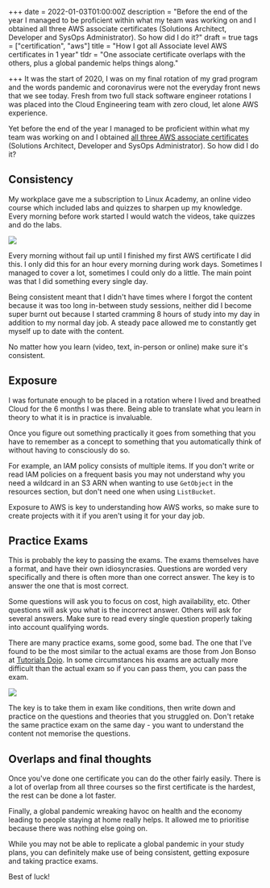+++
date = 2022-01-03T01:00:00Z
description = "Before the end of the year I managed to be proficient within what my team was working on and I obtained all three AWS associate certificates (Solutions Architect, Developer and SysOps Administrator). So how did I do it?"
draft = true
tags = ["certification", "aws"]
title = "How I got all Associate level AWS certificates in 1 year"
tldr = "One associate certificate overlaps with the others, plus a global pandemic helps things along."

+++
It was the start of 2020, I was on my final rotation of my grad program and the words pandemic and coronavirus were not the everyday front news that we see today. Fresh from two full stack software engineer rotations I was placed into the Cloud Engineering team with zero cloud, let alone AWS experience.

Yet before the end of the year I managed to be proficient within what my team was working on and I obtained [all three AWS associate certificates](https://www.credly.com/users/mark-patricio.a53630e4/badges) (Solutions Architect, Developer and SysOps Administrator). So how did I do it?

## Consistency

My workplace gave me a subscription to Linux Academy, an online video course which included labs and quizzes to sharpen up my knowledge. Every morning before work started I would watch the videos, take quizzes and do the labs.

![](/uploads/aws-certs.png)

Every morning without fail up until I finished my first AWS certificate I did this. I only did this for an hour every morning during work days. Sometimes I managed to cover a lot, sometimes I could only do a little. The main point was that I did something every single day.

Being consistent meant that I didn't have times where I forgot the content because it was too long in-between study sessions, neither did I become super burnt out because I started cramming 8 hours of study into my day in addition to my normal day job. A steady pace allowed me to constantly get myself up to date with the content.

No matter how you learn (video, text, in-person or online) make sure it's consistent.

## Exposure

I was fortunate enough to be placed in a rotation where I lived and breathed Cloud for the 6 months I was there. Being able to translate what you learn in theory to what it is in practice is invaluable.

Once you figure out something practically it goes from something that you have to remember as a concept to something that you automatically think of without having to consciously do so.

For example, an IAM policy consists of multiple items. If you don't write or read IAM policies on a frequent basis you may not understand why you need a wildcard in an S3 ARN when wanting to use `GetObject` in the resources section, but don't need one when using `ListBucket`.

Exposure to AWS is key to understanding how AWS works, so make sure to create projects with it if you aren't using it for your day job.

## Practice Exams

This is probably the key to passing the exams. The exams themselves have a format, and have their own idiosyncrasies. Questions are worded very specifically and there is often more than one correct answer. The key is to answer the one that is most correct.

Some questions will ask you to focus on cost, high availability, etc. Other questions will ask you what is the incorrect answer. Others will ask for several answers. Make sure to read every single question properly taking into account qualifying words.

There are many practice exams, some good, some bad. The one that I've found to be the most similar to the actual exams are those from Jon Bonso at [Tutorials Dojo](https://tutorialsdojo.com). In some circumstances his exams are actually more difficult than the actual exam so if you can pass them, you can pass the exam.

![](/uploads/aws-practice-exams.png)

The key is to take them in exam like conditions, then write down and practice on the questions and theories that you struggled on. Don't retake the same practice exam on the same day - you want to understand the content not memorise the questions.

## Overlaps and final thoughts

Once you've done one certificate you can do the other fairly easily. There is a lot of overlap from all three courses so the first certificate is the hardest, the rest can be done a lot faster.

Finally, a global pandemic wreaking havoc on health and the economy leading to people staying at home really helps. It allowed me to prioritise because there was nothing else going on.

While you may not be able to replicate a global pandemic in your study plans, you can definitely make use of being consistent, getting exposure and taking practice exams.

Best of luck!